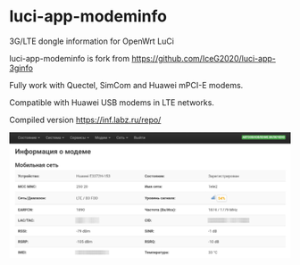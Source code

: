 # luci-app-modeminfo
3G/LTE dongle information for OpenWrt LuCi


luci-app-modeminfo is fork from https://github.com/IceG2020/luci-app-3ginfo

Fully work with Quectel, SimCom and Huawei mPCI-E modems.

Compatible with Huawei USB modems in LTE networks.

Сompiled version https://inf.labz.ru/repo/

![](https://raw.githubusercontent.com/koshev-msk/luci-app-modeminfo/master/huawei.png)
